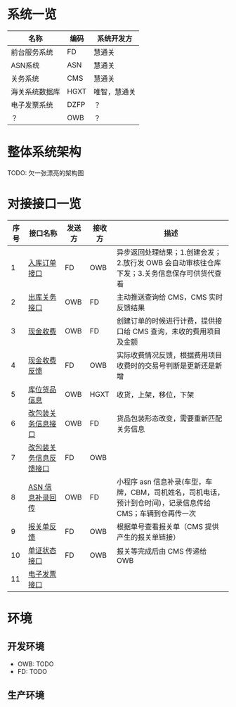 # 系统一览

| 名称           | 编码 | 系统开发方   |
| -------------- | ---- | ------------ |
| 前台服务系统   | FD   | 慧通关       |
| ASN系统        | ASN  | 慧通关       |
| 关务系统       | CMS  | 慧通关       |
| 海关系统数据库 | HGXT | 唯智，慧通关 |
| 电子发票系统   | DZFP | ？           |
| ？             | OWB  | ？           |

# 整体系统架构

TODO: 欠一张漂亮的架构图

# 对接接口一览

| 序号 | 接口名称                                 | 发送方 | 接收方 | 描述                                                                                                       |
| ---- | ---------------------------------------- | ------ | ------ | ---------------------------------------------------------------------------------------------------------- |
| 1    | [入库订单接口](Inbound.md)               | FD     | OWB    | 异步返回处理结果；1.创建会发；2.放行发 OWB 会自动审核往仓库下发；3.关务信息保存可供货代查看                |
| 2    | [出库关务接口](Outbound.md)              | OWB    | FD     | 主动推送查询给 CMS，CMS 实时反馈结果                                                                       |
| 3    | [现金收费](Receivable.md)                | OWB    | FD     | 创建订单的时候进行计费，提供接口给 CMS 查询，未收的费用项目及金额                                          |
| 4    | [现金收费反馈](Payment.md)               | FD     | OWB    | 实际收费情况反馈，根据费用项目收费时的交易号判断是更新还是新增                                             |
| 5    | [库位货品信息](InternalOp.md)            | OWB    | HGXT   | 收货，上架，移位，下架                                                                                     |
| 6    | [改包装关务信息接口](RepackReq.md)       | OWB    | FD     | 货品包装形态改变，需要重新匹配关务信息                                                                     |
| 7    | [改包装关务信息反馈接口](RepackResp.md)  | FD     | OWB    |                                                                                                            |
| 8    | [ASN 信息补录回传](InboundSupp.md)       | OWB    | FD     | 小程序 asn 信息补录(车型，车牌，CBM，司机姓名，司机电话，预计到仓时间)，记录信息传给 CMS；车辆到仓再传一次 |
| 9    | [报关单反馈](CustomsFeedbackPDF.md)      | FD     | OWB    | 根据单号查看报关单（CMS 提供产生的报关单链接）                                                             |
| 10   | [单证状态接口](CustomsFeedbackStatus.md) | FD     | OWB    | 报关等完成后由 CMS 传递给 OWB                                                                              |
| 11   | [电子发票接口](ElectronicInvoice.md)     |        |        |                                                                                                            |

# 环境

## 开发环境

* OWB: TODO
* FD: TODO

## 生产环境